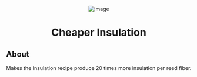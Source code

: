 <div align="center">

![image](./Preview/banner.png)

# Cheaper Insulation

</div>

## About
Makes the Insulation recipe produce 20 times more insulation per reed fiber.
